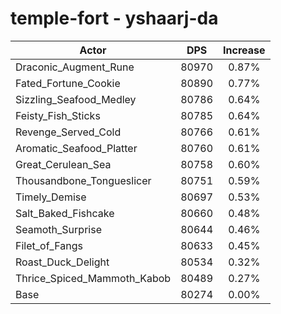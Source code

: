 # temple-fort - yshaarj-da
| Actor | DPS | Increase |
|---|:---:|:---:|
|Draconic_Augment_Rune|80970|0.87%|
|Fated_Fortune_Cookie|80890|0.77%|
|Sizzling_Seafood_Medley|80786|0.64%|
|Feisty_Fish_Sticks|80785|0.64%|
|Revenge_Served_Cold|80766|0.61%|
|Aromatic_Seafood_Platter|80760|0.61%|
|Great_Cerulean_Sea|80758|0.60%|
|Thousandbone_Tongueslicer|80751|0.59%|
|Timely_Demise|80697|0.53%|
|Salt_Baked_Fishcake|80660|0.48%|
|Seamoth_Surprise|80644|0.46%|
|Filet_of_Fangs|80633|0.45%|
|Roast_Duck_Delight|80534|0.32%|
|Thrice_Spiced_Mammoth_Kabob|80489|0.27%|
|Base|80274|0.00%|
